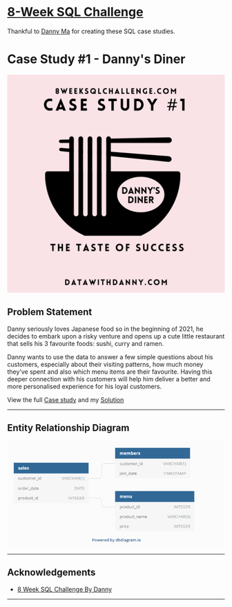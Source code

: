 # [8-Week SQL Challenge](https://8weeksqlchallenge.com)

Thankful to [Danny Ma](https://www.datawithdanny.com/) for creating these SQL case studies.

# Case Study #1 - Danny's Diner
![Danny Diner image](https://github.com/Karan-Pruthi/8-Week-SQL-Challenge/blob/main/images/Diner_logo.png?raw=true)


## Problem Statement
Danny seriously loves Japanese food so in the beginning of 2021, he decides to embark upon a risky venture and opens up a cute little restaurant that sells his 3 favourite foods: sushi, curry and ramen.

Danny wants to use the data to answer a few simple questions about his customers, especially about their visiting patterns, how much money they’ve spent and also which menu items are their favourite. Having this deeper connection with his customers will help him deliver a better and more personalised experience for his loyal customers.

View the full [Case study](https://8weeksqlchallenge.com/case-study-1/) and my [Solution](https://github.com/Karan-Pruthi/8-Week-SQL-Challenge/tree/main/Case%20Study%20%231-%20Danny's%20Diner)

***
## Entity Relationship Diagram
 
![Entity Relationship image](https://github.com/Karan-Pruthi/8-Week-SQL-Challenge/blob/main/images/ER1.png?raw=true)


***
##  Acknowledgements

- [8 Week SQL Challenge By Danny](https://8weeksqlchallenge.com/)

***
